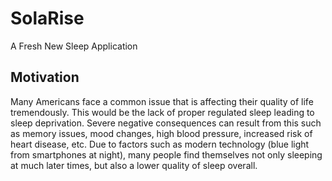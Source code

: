 # SolaRise
A Fresh New Sleep Application

## Motivation
Many Americans face a common issue that is affecting their quality of life tremendously. This would be the lack of proper regulated sleep leading to sleep deprivation. Severe negative consequences can result from this such as memory issues, mood changes, high blood pressure, increased risk of heart disease, etc. Due to factors such as modern technology (blue light from smartphones at night), many people find themselves not only sleeping at much later times, but also a lower quality of sleep overall.
